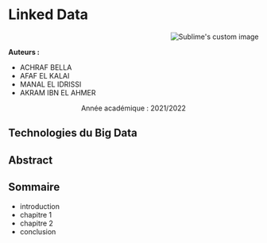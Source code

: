  # Linked Data 
  
 <p align="right">
  <img src=  https://user-images.githubusercontent.com/52492864/151979396-11c42b50-c75a-4afa-b701-f95d32b32056.png alt="Sublime's custom image"/>
 
  
**Auteurs :**
- ACHRAF BELLA
- AFAF EL KALAI
- MANAL EL IDRISSI
- AKRAM IBN EL AHMER
 
 <p align="center">
Année académique : 2021/2022 
</p>

 
</p>

 ## Technologies du Big Data

Abstract
--------



Sommaire
---------

- introduction
- chapitre 1 
- chapitre 2
- conclusion

 
